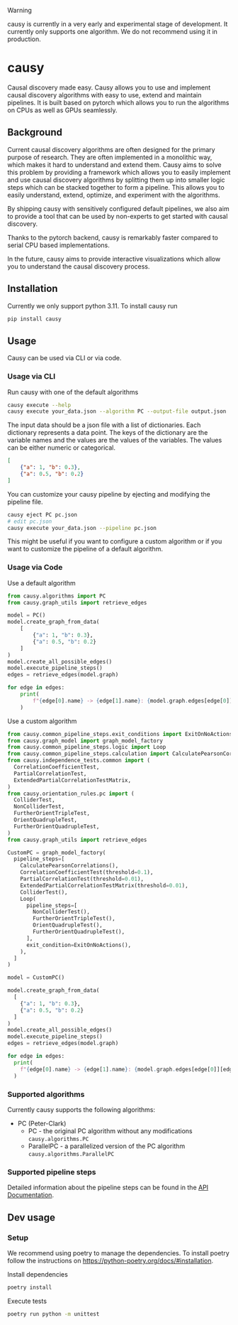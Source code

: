 > [!WARNING]
> causy is currently in a very early and experimental stage of development. It currently only supports one algorithm. We do not recommend using it in production.
# causy

Causal discovery made easy. Causy allows you to use and implement causal discovery algorithms with easy to use, extend and maintain pipelines. It is built based on pytorch which allows you to run the algorithms on CPUs as well as GPUs seamlessly.

## Background

Current causal discovery algorithms are often designed for the primary purpose of research. They are often implemented in a monolithic way, which makes it hard to understand and extend them. Causy aims to solve this problem by providing a framework which allows you to easily implement and use causal discovery algorithms by splitting them up into smaller logic steps which can be stacked together to form a pipeline. This allows you to easily understand, extend, optimize, and experiment with the algorithms.

By shipping causy with sensitively configured default pipelines, we also aim to provide a tool that can be used by non-experts to get started with causal discovery.

Thanks to the pytorch backend, causy is remarkably faster compared to serial CPU based implementations. 

In the future, causy aims to provide interactive visualizations which allow you to understand the causal discovery process.

## Installation
Currently we only support python 3.11. To install causy run
```bash
pip install causy
```

## Usage
Causy can be used via CLI or via code. 

### Usage via CLI

Run causy with one of the default algorithms
```bash
causy execute --help
causy execute your_data.json --algorithm PC --output-file output.json
```

The input data should be a json file with a list of dictionaries. Each dictionary represents a data point. The keys of the dictionary are the variable names and the values are the values of the variables. The values can be either numeric or categorical. 

```json
[
    {"a": 1, "b": 0.3},
    {"a": 0.5, "b": 0.2}
]
```

You can customize your causy pipeline by ejecting and modifying the pipeline file.
```bash
causy eject PC pc.json
# edit pc.json
causy execute your_data.json --pipeline pc.json
```

This might be useful if you want to configure a custom algorithm or if you want to customize the pipeline of a default algorithm.


### Usage via Code

Use a default algorithm

```python
from causy.algorithms import PC
from causy.graph_utils import retrieve_edges

model = PC()
model.create_graph_from_data(
    [
        {"a": 1, "b": 0.3},
        {"a": 0.5, "b": 0.2}
    ]
)
model.create_all_possible_edges()
model.execute_pipeline_steps()
edges = retrieve_edges(model.graph)

for edge in edges:
    print(
        f"{edge[0].name} -> {edge[1].name}: {model.graph.edges[edge[0]][edge[1]]}"
    )

```

Use a custom algorithm

```python
from causy.common_pipeline_steps.exit_conditions import ExitOnNoActions
from causy.graph_model import graph_model_factory
from causy.common_pipeline_steps.logic import Loop
from causy.common_pipeline_steps.calculation import CalculatePearsonCorrelations
from causy.independence_tests.common import (
  CorrelationCoefficientTest,
  PartialCorrelationTest,
  ExtendedPartialCorrelationTestMatrix,
)
from causy.orientation_rules.pc import (
  ColliderTest,
  NonColliderTest,
  FurtherOrientTripleTest,
  OrientQuadrupleTest,
  FurtherOrientQuadrupleTest,
)
from causy.graph_utils import retrieve_edges

CustomPC = graph_model_factory(
  pipeline_steps=[
    CalculatePearsonCorrelations(),
    CorrelationCoefficientTest(threshold=0.1),
    PartialCorrelationTest(threshold=0.01),
    ExtendedPartialCorrelationTestMatrix(threshold=0.01),
    ColliderTest(),
    Loop(
      pipeline_steps=[
        NonColliderTest(),
        FurtherOrientTripleTest(),
        OrientQuadrupleTest(),
        FurtherOrientQuadrupleTest(),
      ],
      exit_condition=ExitOnNoActions(),
    ),
  ]
)

model = CustomPC()

model.create_graph_from_data(
  [
    {"a": 1, "b": 0.3},
    {"a": 0.5, "b": 0.2}
  ]
)
model.create_all_possible_edges()
model.execute_pipeline_steps()
edges = retrieve_edges(model.graph)

for edge in edges:
  print(
    f"{edge[0].name} -> {edge[1].name}: {model.graph.edges[edge[0]][edge[1]]}"
  )
```

### Supported algorithms
Currently causy supports the following algorithms:
- PC (Peter-Clark)
  - PC - the original PC algorithm without any modifications ```causy.algorithms.PC```
  - ParallelPC - a parallelized version of the PC algorithm ```causy.algorithms.ParallelPC```

### Supported pipeline steps
Detailed information about the pipeline steps can be found in the [API Documentation](https://causy-dev.github.io/causy/causy.html).

## Dev usage

### Setup
We recommend using poetry to manage the dependencies. To install poetry follow the instructions on https://python-poetry.org/docs/#installation.

Install dependencies
```bash
poetry install
```

Execute tests
```bash
poetry run python -m unittest
```
